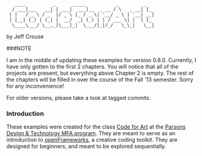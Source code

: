 	   ____          _      _____           _         _   
	  / ___|___   __| | ___|  ___|__  _ __ / \   _ __| |_ 
	 | |   / _ \ / _` |/ _ \ |_ / _ \| '__/ _ \ | '__| __|
	 | |__| (_) | (_| |  __/  _| (_) | | / ___ \| |  | |_ 
	  \____\___/ \__,_|\___|_|  \___/|_|/_/   \_\_|   \__|
	                                                      
by Jeff Crouse

###NOTE

I am in the middle of updating these examples for version 0.8.0.  Currently, I have only gotten to the first 2 chapters. You will notice that all of the projects are present, but everything above Chapter 2 is empty.  The rest of the chapters will be filled in over the course of the Fall '13 semester.  Sorry for any inconvenience!

For older versions, please take a look at tagged commits.

### Introduction

These examples were created for the class [Code for Art](http://codeforart.cc/) at the [Parsons Design & Technology MFA program](http://www.newschool.edu/parsons/mfa-design-technology/).  They are meant to serve as an introduction to [openFrameworks](http://www.openframeworks.cc/), a creative coding toolkit.  They are designed for beginners, and meant to be explored sequentially.